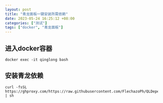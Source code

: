 ```yaml
---
layout: post
title: "青龙面板一键安装所需依赖"
date: 2023-05-24 16:25:12 +08:00
categories: ["测试"]
tags: ["docker", "青龙面板"]
---
```


## 进入docker容器
```
docker exec -it qinglong bash
```
## 安装青龙依赖
```
curl -fsSL https://ghproxy.com/https://raw.githubusercontent.com/FlechazoPh/QLDependency/main/Shell/QLOneKeyDependency.sh | sh
```
